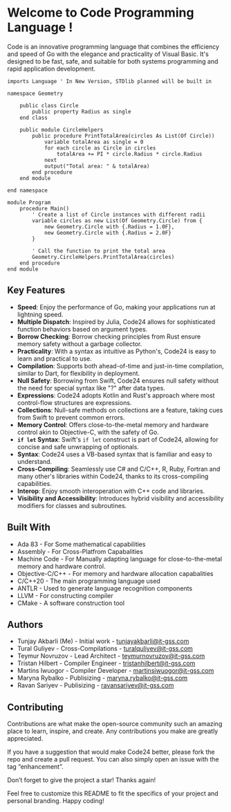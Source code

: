 # Welcome to Code Programming Language !

Code is an innovative programming language that combines the efficiency and speed of Go with the elegance and practicality of Visual Basic. It's designed to be fast, safe, and suitable for both systems programming and rapid application development.

```main.code
imports Language ' In New Version, STDlib planned will be built in

namespace Geometry

    public class Circle
        public property Radius as single
    end class

    public module CircleHelpers
        public procedure PrintTotalArea(circles As List(Of Circle))
            variable totalArea as single = 0
            for each circle as Circle in circles
                totalArea += PI * circle.Radius * circle.Radius
            next
            output("Total area: " & totalArea)
        end procedure
    end module

end namespace

module Program
    procedure Main()
        ' Create a list of Circle instances with different radii
        variable circles as new List(Of Geometry.Circle) from {
            new Geometry.Circle with {.Radius = 1.0F},
            new Geometry.Circle with {.Radius = 2.0F}
        }

        ' Call the function to print the total area
        Geometry.CircleHelpers.PrintTotalArea(circles)
    end procedure
end module
```

## Key Features

- **Speed**: Enjoy the performance of Go, making your applications run at lightning speed.
- **Multiple Dispatch**: Inspired by Julia, Code24 allows for sophisticated function behaviors based on argument types.
- **Borrow Checking**: Borrow checking principles from Rust ensure memory safety without a garbage collector.
- **Practicality**: With a syntax as intuitive as Python's, Code24 is easy to learn and practical to use.
- **Compilation**: Supports both ahead-of-time and just-in-time compilation, similar to Dart, for flexibility in deployment.
- **Null Safety**: Borrowing from Swift, Code24 ensures null safety without the need for special syntax like "?" after data types.
- **Expressions**: Code24 adopts Kotlin and Rust's approach where most control-flow structures are expressions.
- **Collections**: Null-safe methods on collections are a feature, taking cues from Swift to prevent common errors.
- **Memory Control**: Offers close-to-the-metal memory and hardware control akin to Objective-C, with the safety of Go.
- **`if let` Syntax**: Swift's `if let` construct is part of Code24, allowing for concise and safe unwrapping of optionals.
- **Syntax**: Code24 uses a VB-based syntax that is familiar and easy to understand.
- **Cross-Compiling**: Seamlessly use C# and C/C++, R, Ruby, Fortran and many other's libraries within Code24, thanks to its cross-compiling capabilities.
- **Interop**: Enjoy smooth interoperation with C++ code and libraries.
- **Visibility and Accessibility**: Introduces hybrid visibility and accessibility modifiers for classes and subroutines.

## Built With
* Ada 83 - For Some mathematical capabilities
* Assembly - For Cross-Platfrom Capabalities
* Machine Code - For Manually adapting language for close-to-the-metal memory and hardware control.
* Objective-C/C++ - For memory and hardware allocation capabalities
* C/C++20 - The main programming language used
* ANTLR - Used to generate language recognition components
* LLVM - For constructing compiler
* CMake - A software construction tool


## Authors
* Tunjay Akbarli (Me) - Initial work - tunjayakbarli@it-gss.com
* Tural Guliyev - Cross-Compilations - turalquliyev@it-gss.com
* Teymur Novruzov - Lead Architect - teymurnovruzov@it-gss.com
* Tristan Hilbert - Compiler Engineer - tristanhilbert@it-gss.com
* Martins Iwuogor - Compiler Developer - martinsiwuogor@it-gss.com
* Maryna Rybalko - Publisizing - maryna.rybalko@it-gss.com
* Ravan Sariyev - Publisizing - ravansariyev@it-gss.com

## Contributing
Contributions are what make the open-source community such an amazing place to learn, inspire, and create. Any contributions you make are greatly appreciated.

If you have a suggestion that would make Code24 better, please fork the repo and create a pull request. You can also simply open an issue with the tag “enhancement”.

Don’t forget to give the project a star! Thanks again!

Feel free to customize this README to fit the specifics of your project and personal branding. Happy coding!
